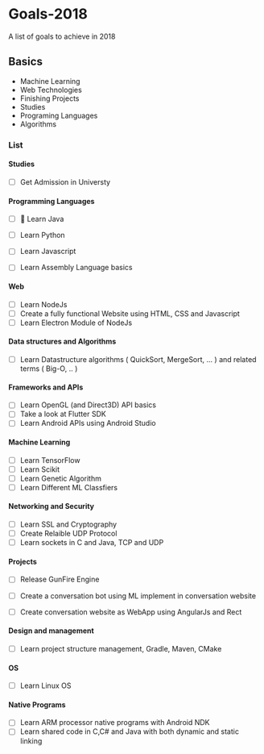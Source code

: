 # Goals-2018
A list of goals to achieve in 2018

## Basics
* Machine Learning
* Web Technologies
* Finishing Projects
* Studies
* Programing Languages
* Algorithms

### List

#### Studies
- [ ] Get Admission in Universty

#### Programming Languages
- [ ] :pushpin: Learn Java
- [ ] Learn Python
- [ ] Learn Javascript
- [ ] Learn Assembly Language basics


#### Web
- [ ] Learn NodeJs
- [ ] Create a fully functional Website using HTML, CSS and Javascript
- [ ] Learn Electron Module of NodeJs

#### Data structures and Algorithms
- [ ] Learn Datastructure algorithms ( QuickSort, MergeSort, ... ) and related terms ( Big-O, .. )

#### Frameworks and APIs
- [ ] Learn OpenGL (and Direct3D) API basics
- [ ] Take a look at Flutter SDK
- [ ] Learn Android APIs using Android Studio

#### Machine Learning
- [ ] Learn TensorFlow
- [ ] Learn Scikit
- [ ] Learn Genetic Algorithm
- [ ] Learn Different ML Classfiers

#### Networking and Security
- [ ] Learn SSL and Cryptography
- [ ] Create Relaible UDP Protocol
- [ ] Learn sockets in C and Java, TCP and UDP

#### Projects
- [ ] Release GunFire Engine
- [ ] Create a conversation bot using ML implement in conversation website
- [ ] Create conversation website as WebApp using AngularJs and Rect


#### Design and management
- [ ] Learn project structure management, Gradle, Maven, CMake

#### OS
- [ ] Learn Linux OS

#### Native Programs
- [ ] Learn ARM processor native programs with Android NDK
- [ ] Learn shared code in C,C# and Java with both dynamic and static linking
